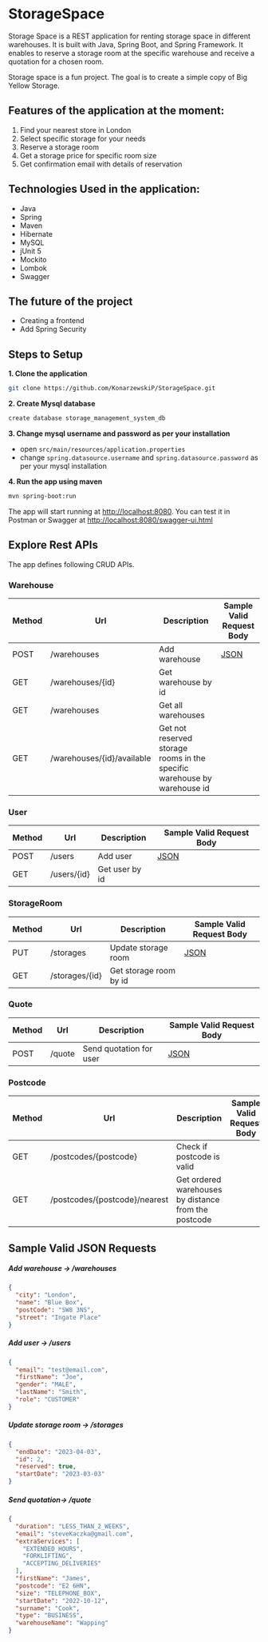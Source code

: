 # StorageSpace

Storage Space is a REST application for renting storage space in different warehouses.
It is built with Java, Spring Boot, and Spring Framework. 
It enables to reserve a storage room at the specific warehouse and receive a quotation for a chosen room.

Storage space is a fun project. The goal is to create a simple copy of Big Yellow Storage.


## Features of the application at the moment:

1. Find your nearest store in London
2. Select specific storage for your needs
3. Reserve a storage room
4. Get a storage price for specific room size
5. Get confirmation email with details of reservation

## Technologies Used in the application:

* Java
* Spring
* Maven
* Hibernate
* MySQL
* jUnit 5
* Mockito
* Lombok  
* Swagger

## The future of the project
* Creating a frontend
* Add Spring Security

## Steps to Setup

**1. Clone the application**

```bash
git clone https://github.com/KonarzewskiP/StorageSpace.git
```

**2. Create Mysql database**
```bash
create database storage_management_system_db
```

**3. Change mysql username and password as per your installation**

+ open `src/main/resources/application.properties`
+ change `spring.datasource.username` and `spring.datasource.password` as per your mysql installation

**4. Run the app using maven**

```bash
mvn spring-boot:run
```
The app will start running at <http://localhost:8080>. You can test it in Postman or Swagger at <http://localhost:8080/swagger-ui.html>

## Explore Rest APIs

The app defines following CRUD APIs.

### Warehouse

| Method | Url | Description | Sample Valid Request Body |
| ------ | --- | ----------- | ------------------------- |
| POST    | /warehouses | Add warehouse | [JSON](#warehousecreate)|
| GET    | /warehouses/{id} | Get warehouse by id | |
| GET   | /warehouses | Get all warehouses | |
| GET    | /warehouses/{id}/available | Get not reserved storage rooms in the specific warehouse by warehouse id | |

### User

| Method | Url | Description | Sample Valid Request Body |
| ------ | --- | ----------- | ------------------------- |
| POST    | /users | Add user | [JSON](#usercreate)|
| GET    | /users/{id} | Get user by id | |

### StorageRoom

| Method | Url | Description | Sample Valid Request Body |
| ------ | --- | ----------- | ------------------------- |
| PUT    | /storages | Update storage room | [JSON](#updateStorageRoom)|
| GET    | /storages/{id} | Get storage room by id | |

### Quote

| Method | Url | Description | Sample Valid Request Body |
| ------ | --- | ----------- | ------------------------- |
| POST    | /quote | Send quotation for user | [JSON](#quotepost)|

### Postcode

| Method | Url | Description | Sample Valid Request Body |
| ------ | --- | ----------- | ------------------------- |
| GET    | /postcodes/{postcode} | Check if postcode is valid ||
| GET    | /postcodes/{postcode}/nearest | Get ordered warehouses by distance from the postcode | |


## Sample Valid JSON Requests

##### <a id="warehousecreate">Add warehouse -> /warehouses</a>
```json
{
  "city": "London",
  "name": "Blue Box",
  "postCode": "SW8 3NS",
  "street": "Ingate Place"
}
```
##### <a id="usercreate">Add user -> /users</a>
```json
{
  "email": "test@email.com",
  "firstName": "Joe",
  "gender": "MALE",
  "lastName": "Smith",
  "role": "CUSTOMER"
}
```
##### <a id="updateStorageRoom">Update storage room -> /storages</a>
```json
{
  "endDate": "2023-04-03",
  "id": 2,
  "reserved": true,
  "startDate": "2023-03-03"
}
```
##### <a id="quotepost">Send quotation-> /quote</a>
```json
{
  "duration": "LESS_THAN_2_WEEKS",
  "email": "steveKaczka@gmail.com",
  "extraServices": [
    "EXTENDED_HOURS",
    "FORKLIFTING",
    "ACCEPTING_DELIVERIES"
  ],
  "firstName": "James",
  "postcode": "E2 6HN",
  "size": "TELEPHONE_BOX",
  "startDate": "2022-10-12",
  "surname": "Cook",
  "type": "BUSINESS",
  "warehouseName": "Wapping"
}
```